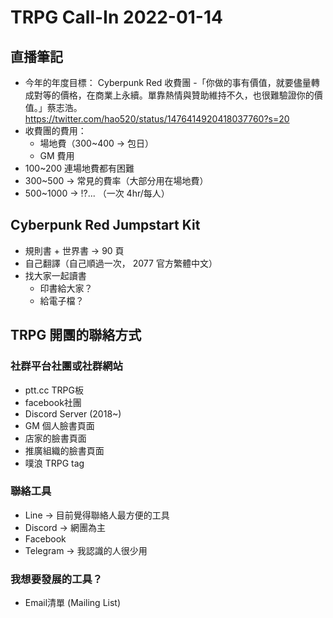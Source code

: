 # TRPG Call-In 2022-01-14

## 直播筆記

- 今年的年度目標： Cyberpunk Red 收費團
-「你做的事有價值，就要儘量轉成對等的價格，在商業上永續。單靠熱情與贊助維持不久，也很難驗證你的價值。」蔡志浩。
  https://twitter.com/hao520/status/1476414920418037760?s=20
- 收費團的費用：
  - 場地費（300~400 → 包日）
  - GM 費用
- 100~200 連場地費都有困難
- 300~500 → 常見的費率（大部分用在場地費）
- 500~1000 → !?... （一次 4hr/每人）

## Cyberpunk Red Jumpstart Kit

- 規則書 + 世界書 → 90 頁
- 自己翻譯（自己順過一次， 2077 官方繁體中文）
- 找大家一起讀書
  - 印書給大家？
  - 給電子檔？

## TRPG 開團的聯絡方式

### 社群平台社團或社群網站

- ptt.cc TRPG板
- facebook社團
- Discord Server (2018~)
- GM 個人臉書頁面
- 店家的臉書頁面
- 推廣組織的臉書頁面
- 噗浪 TRPG tag

### 聯絡工具

- Line → 目前覺得聯絡人最方便的工具
- Discord → 網團為主
- Facebook
- Telegram → 我認識的人很少用

### 我想要發展的工具？

- Email清單 (Mailing List)
